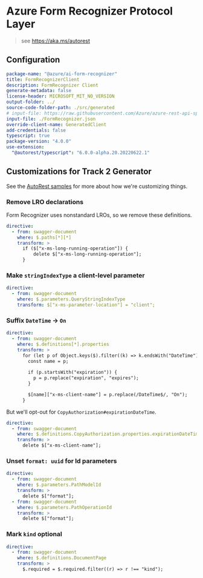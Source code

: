 # Azure Form Recognizer Protocol Layer

> see https://aka.ms/autorest

## Configuration

```yaml
package-name: "@azure/ai-form-recognizer"
title: FormRecognizerClient
description: FormRecognizer Client
generate-metadata: false
license-header: MICROSOFT_MIT_NO_VERSION
output-folder: ../
source-code-folder-path: ./src/generated
# input-file: https://raw.githubusercontent.com/Azure/azure-rest-api-specs/1a8a869d1a96dc007f116d320f5c2659323bbe7c/specification/cognitiveservices/data-plane/FormRecognizer/stable/v2.1/FormRecognizer.json
input-file: ./FormRecognizer.json
override-client-name: GeneratedClient
add-credentials: false
typescript: true
package-version: "4.0.0"
use-extension:
  "@autorest/typescript": "6.0.0-alpha.20.20220622.1"
```

## Customizations for Track 2 Generator

See the [AutoRest samples](https://github.com/Azure/autorest/tree/master/Samples/3b-custom-transformations)
for more about how we're customizing things.

### Remove LRO declarations

Form Recognizer uses nonstandard LROs, so we remove these definitions.

```yaml
directive:
  - from: swagger-document
    where: $.paths[*][*]
    transform: >
      if ($["x-ms-long-running-operation"]) {
          delete $["x-ms-long-running-operation"];
      }
```

### Make `stringIndexType` a client-level parameter

```yaml
directive:
  - from: swagger-document
    where: $.parameters.QueryStringIndexType
    transform: $["x-ms-parameter-location"] = "client";
```

### Suffix `DateTime` -> `On`

```yaml
directive:
  - from: swagger-document
    where: $.definitions[*].properties
    transform: >
      for (let p of Object.keys($).filter((k) => k.endsWith("DateTime"))) {
        const name = p;
        
        if (p.startsWith("expiration")) {
          p = p.replace("expiration", "expires");
        }

        $[name]["x-ms-client-name"] = p.replace(/DateTime$/, "On");
      }
```

But we'll opt-out for `CopyAuthorization#expirationDateTime`.

```yaml
directive:
  - from: swagger-document
    where: $.definitions.CopyAuthorization.properties.expirationDateTime
    transform: >
      delete $["x-ms-client-name"];
```

### Unset `format: uuid` for Id parameters

```yaml
directive:
  - from: swagger-document
    where: $.parameters.PathModelId
    transform: >
      delete $["format"];
  - from: swagger-document
    where: $.parameters.PathOperationId
    transform: >
      delete $["format"];
```

### Mark `kind` optional

```yaml
directive:
  - from: swagger-document
    where: $.definitions.DocumentPage
    transform: >
      $.required = $.required.filter((r) => r !== "kind");
```
